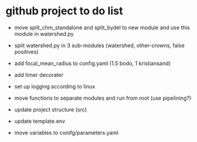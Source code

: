 # github project to do list

- move split_chm_standalone and split_bydel to new module and use this module in watershed.py
- split watershed.py in 3 sub-modules (watershed, other-crowns, false positives)
- add focal_mean_radius to config.yaml (1.5 bodo, 1 kristiansand)

- add timer decorater
- set up logging according to linux 
- move functions to separate modules and run from root (use pipelining?)

- update project structure (src)
- update template.env
- move variables to conifg/parameters.yaml